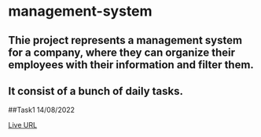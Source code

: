 # management-system

## Thie project represents a management system for a company, where they can organize their employees with their information and filter them.
## It consist of a bunch of daily tasks.


##Task1 14/08/2022




[Live URL](https://manar-olimat.github.io/management-system/)




